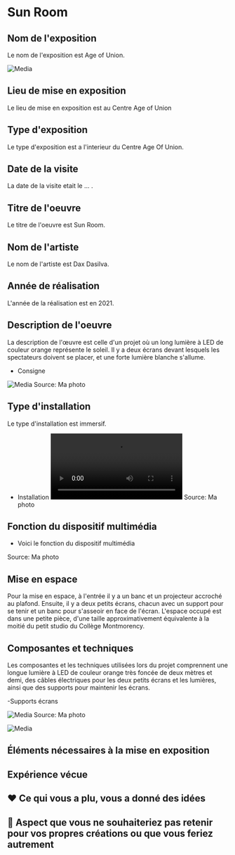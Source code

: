 # Sun Room

## Nom de l'exposition
Le nom de l'exposition est Age of Union.

![Media](Media/age_union.jpg)
## Lieu de mise en exposition
Le lieu de mise en exposition est au Centre Age of Union

## Type d'exposition
Le type d'exposition est a l'interieur du Centre Age Of Union. 

## Date de la visite
La date de la visite etait le ... .

## Titre de l'oeuvre
Le titre de l'oeuvre est Sun Room.

## Nom de l'artiste
Le nom de l'artiste est Dax Dasilva. 

## Année de réalisation 
L'année de la réalisation est en 2021. 

## Description de l'oeuvre
La description de l'œuvre est celle d'un projet où un long lumière à LED de couleur orange représente le soleil. Il y a deux écrans devant lesquels les spectateurs doivent se placer, et une forte lumière blanche s'allume. 

- Consigne
  
![Media](Media/note_2.jpg)
Source: Ma photo

## Type d'installation 
Le type d'installation est immersif. 

- Installation
![Media](Media/video_sunroom.MOV)
Source: Ma photo

## Fonction du dispositif multimédia
- Voici le fonction du dispositif multimédia

Source: Ma photo
  
## Mise en espace
Pour la mise en espace, à l'entrée il y a un banc et un projecteur accroché au plafond. Ensuite, il y a deux petits écrans, chacun avec un support pour se tenir et un banc pour s'asseoir en face de l'écran. L'espace occupé est dans une petite pièce, d'une taille approximativement équivalente à la moitié du petit studio du Collège Montmorency. 

## Composantes et techniques
Les composantes et les techniques utilisées lors du projet comprennent une longue lumière à LED de couleur orange très foncée de deux mètres et demi, des câbles électriques pour les deux petits écrans et les lumières, ainsi que des supports pour maintenir les écrans.

-Supports écrans

![Media](Media/derriere_ecrans.jpg)
Source: Ma photo

![Media](Media/lumiere_rouge2.jpg)
## Éléments nécessaires à la mise en exposition


## Expérience vécue


## ❤️ Ce qui vous a plu, vous a donné des idées


## 🤔 Aspect que vous ne souhaiteriez pas retenir pour vos propres créations ou que vous feriez autrement



